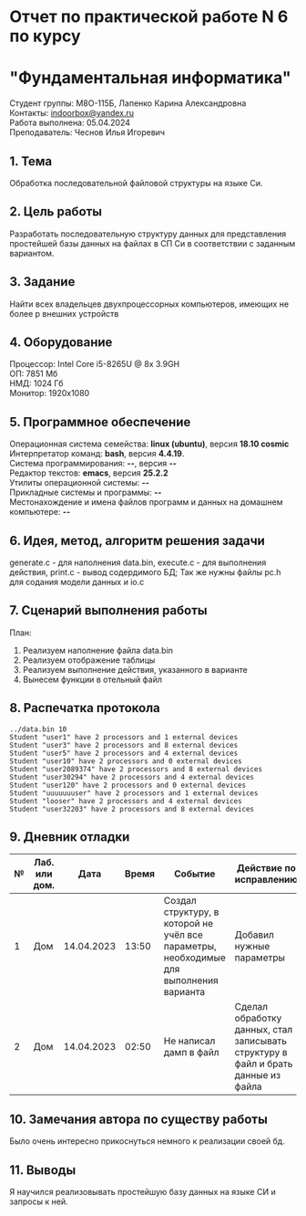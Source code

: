 # Отчет по практической работе N 6 по курсу
# "Фундаментальная информатика"

Студент группы: M8О-115Б, Лапенко Карина Александровна\
Контакты: indoorbox@yandex.ru \
Работа выполнена: 05.04.2024\
Преподаватель: Чеснов Илья Игоревич

## 1. Тема

Обработка последовательной файловой структуры на языке Си.

## 2. Цель работы

Разработать последовательную структуру данных для представления простейшей базы данных на файлах в СП Си в соответствии с заданным вариантом.

## 3. Задание

Найти всех владельцев двухпроцессорных компьютеров, имеющих не более p внешних устройств

## 4. Оборудование

Процессор: Intel Core i5-8265U @ 8x 3.9GH\
ОП: 7851 Мб\
НМД: 1024 Гб\
Монитор: 1920x1080

## 5. Программное обеспечение

Операционная система семейства: **linux (ubuntu)**, версия **18.10 cosmic**\
Интерпретатор команд: **bash**, версия **4.4.19**.\
Система программирования: **--**, версия **--**\
Редактор текстов: **emacs**, версия **25.2.2**\
Утилиты операционной системы: **--**\
Прикладные системы и программы: **--**\
Местонахождение и имена файлов программ и данных на домашнем компьютере: **--**

## 6. Идея, метод, алгоритм решения задачи

generate.c - для наполнения data.bin,
execute.c - для выполнения действия,
print.c - вывод содердимого БД;
Так же нужны файлы pc.h для содания модели данных и io.c

## 7. Сценарий выполнения работы

План:
1. Реализуем наполнение файла data.bin
2. Реализуем отображение таблицы
3. Реализуем выполнение действия, указанного в варианте
4. Вынесем функции в отельный файл

## 8. Распечатка протокола

```
../data.bin 10
Student "user1" have 2 processors and 1 external devices
Student "user3" have 2 processors and 8 external devices
Student "user5" have 2 processors and 4 external devices
Student "user10" have 2 processors and 0 external devices
Student "user2089374" have 2 processors and 8 external devices
Student "user30294" have 2 processors and 4 external devices
Student "user120" have 2 processors and 0 external devices
Student "uuuuuuuser" have 2 processors and 1 external devices
Student "looser" have 2 processors and 4 external devices
Student "user32203" have 2 processors and 8 external devices

```

## 9. Дневник отладки

| № | Лаб. или дом. | Дата       | Время     | Событие                  | Действие по исправлению | Примечание  |
|---|---------------|------------|-----------|--------------------------|-------------------------|-------------|
|1  | Дом           | 14.04.2023 | 13:50     | Создал структуру, в которой не учёл все параметры, необходимые для выполнения варианта | Добавил нужные параметры | Нужно быть внимательнее |
|2  | Дом           | 14.04.2023 | 02:50     | Не написал дамп в файл | Сделал обработку данных, стал записывать структуру в файл и брать данные из файла | Забыл |

## 10. Замечания автора по существу работы

Было очень интересно прикоснуться немного к реализации своей бд.

## 11. Выводы

Я научился реализовывать простейшую базу данных на языке СИ и запросы к ней.

